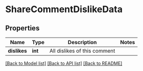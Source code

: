 # ShareCommentDislikeData

## Properties
Name | Type | Description | Notes
------------ | ------------- | ------------- | -------------
**dislikes** | **int** | All dislikes of this comment | 

[[Back to Model list]](../README.md#documentation-for-models) [[Back to API list]](../README.md#documentation-for-api-endpoints) [[Back to README]](../README.md)


